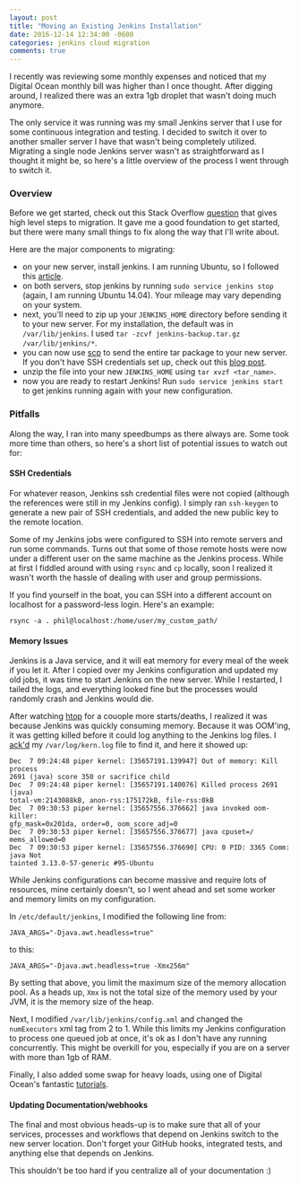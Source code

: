 ```yaml
---
layout: post
title: "Moving an Existing Jenkins Installation"
date: 2016-12-14 12:34:00 -0600
categories: jenkins cloud migration
comments: true
---
```


I recently was reviewing some monthly expenses and noticed that my Digital
Ocean monthly bill was higher than I once thought. After digging around,
I realized there was an extra 1gb droplet that wasn't doing much anymore.

The only service it was running was my small Jenkins server that I use for some
continuous integration and testing. I decided to switch it over to another
smaller server I have that wasn't being completely utilized. Migrating a single
node Jenkins server wasn't as straightforward as I thought it might be, so
here's a little overview of the process I went through to switch it.

### Overview

Before we get started, check out this Stack Overflow [question][jenkins-so]
that gives high level steps to migration. It gave me a good foundation to get
started, but there were many small things to fix along the way that I'll write
about.

Here are the major components to migrating:
- on your new server, install jenkins. I am running Ubuntu, so I followed this
  [article][jenkins-install].
- on both servers, stop jenkins by running `sudo service jenkins stop` (again,
  I am running Ubuntu 14.04). Your mileage may vary depending on your system.
- next, you'll need to zip up your `JENKINS_HOME` directory before sending it
  to your new server. For my installation, the default was in
  `/var/lib/jenkins`. I used `tar -zcvf jenkins-backup.tar.gz
  /var/lib/jenkins/*`.
- you can now use [scp][scp] to send the entire tar package to your new server.
  If you don't have SSH credentials set up, check out this [blog
  post][own_ssh].
- unzip the file into your new `JENKINS_HOME` using `tar xvzf <tar_name>`.
- now you are ready to restart Jenkins! Run `sudo service jenkins start` to get
  jenkins running again with your new configuration.


### Pitfalls

Along the way, I ran into many speedbumps as there always are. Some took more
time than others, so here's a short list of potential issues to watch out for:

#### SSH Credentials

For whatever reason, Jenkins ssh credential files were not copied (although the
references were still in my Jenkins config). I simply ran `ssh-keygen` to
generate a new pair of SSH credentials, and added the new public key to the
remote location.

Some of my Jenkins jobs were configured to SSH into remote servers and run some
commands. Turns out that some of those remote hosts were now under a different
user on the same machine as the Jenkins process. While at first I fiddled
around with using `rsync` and `cp` locally, soon I realized it wasn't worth the
hassle of dealing with user and group permissions. 

If you find yourself in the boat, you can SSH into a different account on
localhost for a password-less login. Here's an example:

``` 
rsync -a . phil@localhost:/home/user/my_custom_path/ 
```

#### Memory Issues

Jenkins is a Java service, and it will eat memory for every meal of the week if 
you let it. After I copied over my Jenkins configuration and updated my old
jobs, it was time to start Jenkins on the new server. While I restarted,
I tailed the logs, and everything looked fine but the processes would randomly
crash and Jenkins would die.

After watching [htop][htop] for a couople more starts/deaths, I realized it was
because Jenkins was quickly consuming memory. Because it was OOM'ing, it was getting
killed before it could log anything to the Jenkins log files. I [ack'd][ack] my
`/var/log/kern.log` file to find it, and here it showed up:

```
Dec  7 09:24:48 piper kernel: [35657191.139947] Out of memory: Kill process
2691 (java) score 350 or sacrifice child
Dec  7 09:24:48 piper kernel: [35657191.140076] Killed process 2691 (java)
total-vm:2143088kB, anon-rss:175172kB, file-rss:0kB
Dec  7 09:30:53 piper kernel: [35657556.376662] java invoked oom-killer:
gfp_mask=0x201da, order=0, oom_score_adj=0
Dec  7 09:30:53 piper kernel: [35657556.376677] java cpuset=/ mems_allowed=0
Dec  7 09:30:53 piper kernel: [35657556.376690] CPU: 0 PID: 3365 Comm: java Not
tainted 3.13.0-57-generic #95-Ubuntu
```

While Jenkins configurations can become massive and require lots of resources,
mine certainly doesn't, so I went ahead and set some worker and memory limits
on my configuration.

In `/etc/default/jenkins`, I modified the following line from:

`JAVA_ARGS="-Djava.awt.headless=true"` 

to this:

`JAVA_ARGS="-Djava.awt.headless=true -Xmx256m"`

By setting that above, you limit the maximum size of the memory allocation
pool. As a heads up, `Xmx` is not the total size of the memory used by your
JVM, it is the memory size of the heap.

Next, I modified `/var/lib/jenkins/config.xml` and changed the `numExecutors`
xml tag from 2 to 1. While this limits my Jenkins configuration to process one
queued job at once, it's ok as I don't have any running concurrently. This
might be overkill for you, especially if you are on a server with more than 1gb
of RAM.

Finally, I also added some swap for heavy loads, using one of Digital Ocean's
fantastic [tutorials][swap_tut].

#### Updating Documentation/webhooks

The final and most obvious heads-up is to make sure that all of your services,
processes and workflows that depend on Jenkins switch to the new server
location. Don't forget your GitHub hooks, integrated tests, and anything else
that depends on Jenkins. 

This shouldn't be too hard if you centralize all of your documentation :)


[jenkins-so]: http://stackoverflow.com/questions/8724939/how-to-move-jenkins-from-one-pc-to-another
[htop]: https://hisham.hm/htop/
[ack]: http://beyondgrep.com/
[swap_tut]: https://www.digitalocean.com/community/tutorials/how-to-add-swap-on-ubuntu-14-04
[own_ssh]: http://www.phizzle.space/linux/cloud/ssh/security/github/2016/10/30/configuring-ssh-keys-linux.html
[scp]: http://www.hypexr.org/linux_scp_help.php
[jenkins-install]: https://wiki.jenkins-ci.org/display/JENKINS/Installing+Jenkins+on+Ubuntu

